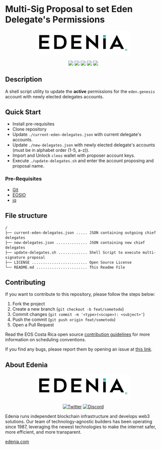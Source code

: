 # Multi-Sig Proposal to set Eden Delegate's Permissions

<div align="center">
	<a href="https://edenia.com">
		<img src="https://raw.githubusercontent.com/edenia/.github/master/.github/workflows/images/edenia-logo.png" width="300" alt="Edenia Logo">
	</a>

![](https://img.shields.io/github/license/edenia/eden-delegates-msig) 
![](https://img.shields.io/badge/code%20style-standard-brightgreen.svg) 
![](https://img.shields.io/badge/%E2%9C%93-collaborative_etiquette-brightgreen.svg) 
![](https://img.shields.io/twitter/follow/edeniaWeb3.svg?style=social&logo=twitter) 
![](https://img.shields.io/github/forks/edenia/eden-delegates-msig?style=social)

</div>

## Description
A shell script utility to update the **active** permissions for the `eden.genesis` account with newly elected delegates accounts.

## Quick Start
- Install pre-requisites
- Clone repository
- Update `./current-eden-delegates.json` with current delegate's accounts.
- Update `./new-delegates.json` with newly elected delegate's accounts (must be in alphabet order (1-5, a-z)).
- Import and Unlock `cleos` wallet with proposer account keys.
- Execute `./update-delegates.sh` and enter the account proposing and proposal name.

### Pre-Requisites
- [Git](https://git-scm.com/)
- [EOSIO](https://developers.eos.io/welcome/latest/getting-started-guide/local-development-environment/index)
- [jq](https://stedolan.github.io/jq/)

## File structure
```text title="./eden-delegates-msig"
/
├── current-eden-delegates.json ..... JSON containing outgoing chief delegates
├── new-delegates.json .............. JSON containing new chief delegates
├── update-delegates.sh ............. Shell Script to execute multi-signature proposal
├── LICENSE ......................... Open Source License
└── README.md ....................... This Readme File
```

## Contributing
If you want to contribute to this repository, please follow the steps below:

1. Fork the project
2. Create a new branch (`git checkout -b feat/sometodo`)
3. Commit changes (`git commit -m '<type>(<scope>): <subject>'`)
4. Push the commit (`git push origin feat/sometodo`)
5. Open a Pull Request

Read the EOS Costa Rica open source [contribution guidelines](https://guide.eoscostarica.io/docs/open-source-guidelines/) for more information on scheduling conventions.

If you find any bugs, please report them by opening an issue at [this link](https://github.com/edenia/eden-delegates-msig/issues).

## About Edenia

<div align="center">

<a href="https://edenia.com">
	<img width="300" alt="Edenia Logo" src="https://raw.githubusercontent.com/edenia/.github/master/.github/workflows/images/edenia-logo.png"></img>
</a>

[![Twitter](https://img.shields.io/twitter/follow/EdeniaWeb3?style=for-the-badge)](https://twitter.com/EdeniaWeb3)
[![Discord](https://img.shields.io/discord/946500573677625344?color=black&label=Discord&logo=discord&logoColor=white&style=for-the-badge)](https://discord.gg/YeGcF6QwhP)

</div>

Edenia runs independent blockchain infrastructure and develops web3 solutions. Our team of technology-agnostic builders has been operating since 1987, leveraging the newest technologies to make the internet safer, more efficient, and more transparent.

[edenia.com](https://edenia.com/)
